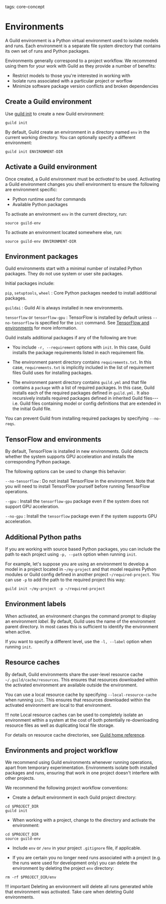 tags: core-concept

# Environments

A Guild environment is a Python virtual environment used to isolate
models and runs. Each environment is a separate file system directory
that contains its own set of runs and Python packages.

Environments generally correspond to a project workflow. We recommend
using them for your work with Guild as they provide a number of
benefits:

- Restrict models to those you're interested in working with
- Isolate runs associated with a particular project or worflow
- Minimize software package version conflicts and broken dependencies

## Create a Guild environment

Use [guild init](cmd:init) to create a new Guild environment:

``` command
guild init
```

By default, Guild create an environment in a directory named `env` in
the current working directory. You can optionally specify a different
environment:

``` command
guild init ENVIRONMENT-DIR
```

## Activate a Guild environment

Once created, a Guild environment must be *activated* to be
used. Activating a Guild environment changes you shell environment to
ensure the following are environment specific:

- Python runtime used for commands
- Available Python packages

To activate an environment `env` in the current directory, run:

``` command
source guild-env
```

To activate an environment located somewhere else, run:

``` command
source guild-env ENVIRONMENT-DIR
```

## Environment packages

Guild environments start with a minimal number of installed Python
packages. They do not use system or user site packages.

Initial packages include:

`pip`, `setuptools`, `wheel`
: Core Python packages needed to install additional packages.

`guildai`
: Guild AI is always installed in new environments.

`tensorflow` or `tensorflow-gpu`
: TensorFlow is installed by default unless `--no-tensorflow` is
  specified for the `init` command. See [TensorFlow and
  environments](#tensorflow-and-environments) for more information.

Guild installs additional packages if any of the following are true:

- You include `-r, --requirement` options with `init`. In this case,
  Guild installs the package requirements listed in each requirement
  file.

- The environment parent directory contains `requirements.txt`. In
  this case, `requirements.txt` is implicitly included in the list of
  requirement files Guild uses for installing packages.

- The environment parent directory contains `guild.yml` and that file
  contains a `package` with a list of required packages. In this case,
  Guild installs each of the required packages defined in `guild.yml.`
  It also recursively installs required packages defined in inherited
  Guild files---i.e. Guild files containing model or config
  definitions that are extended in the initial Guild file.

You can prevent Guild from installing required packages by specifying
`--no-reqs`.

## TensorFlow and environments

By default, TensorFlow is installed in new environments. Guild detects
whether the system supports GPU acceleration and installs the
corresponding Python package.

The following options can be used to change this behavior:

`--no-tensorflow`
: Do not install TensorFlow in the environment. Note that you will
  need to install TensorFlow yourself before running TensorFlow
  operations.

`--gpu`
: Install the `tensorflow-gpu` package even if the system does not
  support GPU acceleration.

`--no-gpu`
: Install the `tensorflow` package even if the system supports GPU
  acceleration.

## Additional Python paths

If you are working with source based Python packages, you can include
the path to each project using `-p, --path` option when running
`init`.

For example, let's suppose you are using an environment to develop a
model in a project located in `~/my-project` and that model requires
Python modules or Guild config defined in another project
`~/required-project`. You can use `-p` to add the path to the required
project this way:

``` command
guild init ~/my-project -p ~/required-project
```

## Environment labels

When activated, an environment changes the command prompt to display
an environment *label*. By default, Guild uses the name of the
environment parent directory. In most cases this is sufficient to
identify the environment when active.

If you want to specify a different level, use the `-l, --label` option
when running `init`.

## Resource caches

By default, Guild environments share the user-level resource cache
`~/.guild/cache/resources`. This ensures that resources downloaded
within the activated environment are available outside the
environment.

You can use a local resource cache by specifying
`--local-resource-cache` when running `init`. This ensures that
resources downloaded within the activated environment are local to
that environment.

!!! note
    Local resource caches can be used to completely isolate an
    environment within a system at the cost of both potentially
    re-downloading resource files as well as duplicating local file
    storage.

For details on resource cache directories, see [Guild home
reference](/docs/reference/guild-home/).

## Environments and project workflow

We recommend using Guild environments whenever running operations,
apart from temporary experimentation. Environments isolate both
installed packages and runs, ensuring that work in one project doesn't
interfere with other projects.

We recommend the following project workflow conventions:

- Create a default environment in each Guild project directory:

``` command
cd $PROJECT_DIR
guild init
```

- When working with a project, change to the directory and activate
  the environment:

``` command
cd $PROJECT_DIR
source guild-env
```

- Include `env` or `/env` in your project `.gitignore` file, if
  applicable.

- If you are certain you no longer need runs associated with a project
  (e.g. the runs were used for development only) you can delete the
  environment by deleting the project `env` directory:

``` command
rm -rf $PROJECT_DIR/env
```

!!! important
    Deleting an environment will delete all runs generated
    while that environment was activated. Take care when deleting
    Guild environments.
